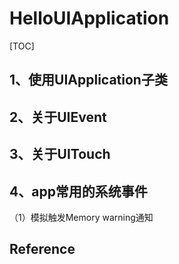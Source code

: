 # HelloUIApplication
[TOC]



## 1、使用UIApplication子类



## 2、关于UIEvent



## 3、关于UITouch





## 4、app常用的系统事件

（1）模拟触发Memory warning通知





## Reference





